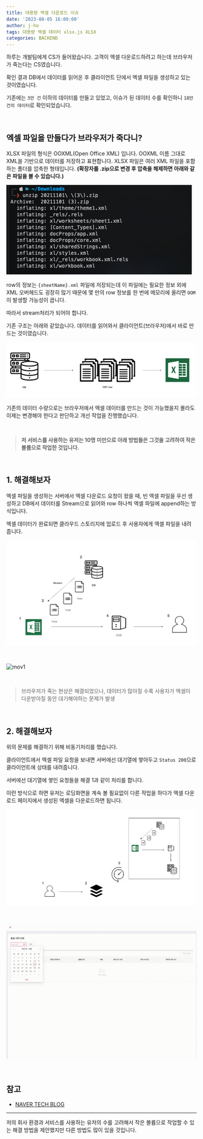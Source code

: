 ```yaml
---
title: 대용량 엑셀 다운로드 이슈
date: '2023-08-05 16:00:00'
author: j-ho
tags: 대용량 엑셀 데이터 xlsx.js XLSX
categories: BACKEND
---
```


하루는 개발팀에게 CS가 들어왔습니다. 고객이 엑셀 다운로드하려고 하는데 브라우저가 죽는다는 CS였습니다.

확인 결과 DB에서 데이터를 읽어온 후 클라이언트 단에서 엑셀 파일을 생성하고 있는 것이였습니다.

기존에는 `3만 건` 이하의 데이터를 만들고 있었고, 이슈가 된 데이터 수를 확인하니 `18만 건의 데이터`로 확인되었습니다.

<br >

## 엑셀 파일을 만들다가 브라우저가 죽다니?

XLSX 파일의 형식은 OOXML(Open Office XML) 입니다. OOXML 이름 그대로 XML을 기반으로 데이터를 저장하고 표현합니다.
XLSX 파일은 여러 XML 파일을 포함하는 폴더를 압축한 형태입니다. **(확장자를 .zip으로 변경 후 압축을 해제하면 아래와 같은 파일을 볼 수 있습니다.)**

![image2](image2.png)

row의 정보는 `{sheetName}.xml` 파일에 저장되는데 이 파일에는 필요한 정보 외에 XML 오버헤드도 굉장히 많기 때문에 몇 만의 row 정보를 한 번에 메모리에 올리면 `OOM`이 발생할 가능성이 큽니다.

따라서 stream처리가 되어야 합니다.

기존 구조는 아래와 같았습니다. 데이터를 읽어와서 클라이언트(브라우저)에서 바로 만드는 것이였습니다.

![image1](image1.png)

기존의 데이터 수량으로는 브라우저에서 엑셀 데이터를 만드는 것이 가능했을지 몰라도 이제는 변경해야 한다고 판단하고 개선 작업을 진행했습니다.

<br >

> **저 서비스를 사용하는 유저는 10명 미만으로 아래 방법들은 그것을 고려하여 작은 볼륨으로 작업한 것입니다.**

<br >

## 1. 해결해보자

엑셀 파일을 생성하는 서버에서 엑셀 다운로드 요청이 왔을 때, 빈 엑셀 파일을 우선 생성하고
DB에서 데이터를 Stream으로 읽어와 row 하나씩 엑셀 파일에 append하는 방식입니다.

엑셀 데이터가 완료되면 클라우드 스토리지에 업로드 후 사용자에게 엑셀 파일을 내려 줍니다.

![image3](image3.png)

<br >

![mov1](mov1.gif)

<br >

> 브라우저가 죽는 현상은 해결되었으나, 데이터가 많아질 수록 사용자가 엑셀이 다운받아질 동안 대기해야하는 문제가 발생

<br >

## 2. 해결해보자

위의 문제를 해결하기 위해 비동기처리를 했습니다.

클라이언트에서 엑셀 파일 요청을 보내면 서버에선 대기열에 쌓아두고 `Status 200`으로 클라이언트에 상태를 내려줍니다.

서버에선 대기열에 쌓인 요청들을 해결 1과 같이 처리를 합니다.

이런 방식으로 하면 유저는 로딩화면을 계속 볼 필요없이 다른 작업을 하다가 엑셀 다운로드 페이지에서 생성된 엑셀을 다운로드하면 됩니다.

![image4](image4.png)

<br >

![mov2](mov2.gif)

<br >

## 참고

- [NAVER TECH BLOG](https://d2.naver.com/helloworld/9423440)

---

저의 회사 환경과 서비스를 사용하는 유저의 수를 고려해서 작은 볼륨으로 작업할 수 있는 해결 방법을 제안했지만 다른 방법도 많이 있을 것입니다.

```toc

```
